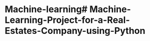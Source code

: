 # Machine-learning#   M a c h i n e - L e a r n i n g - P r o j e c t - f o r - a - R e a l - E s t a t e s - C o m p a n y - u s i n g - P y t h o n  
 